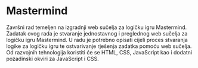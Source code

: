 # Mastermind
Završni rad temeljen na izgradnji web sučelja za logičku igru Mastermind. 
Zadatak ovog rada je stvaranje jednostavnog i preglednog web sučelja za logičku igru Mastermind. U radu je potrebno opisati cijeli proces 
stvaranja logike za logičku igru te ostvarivanje rješenja zadatka pomoću web sučelja. Od razvojnih tehnologija koristiti će se HTML, CSS, 
JavaScript kao i dodatni pozadinski okviri za JavaScript i CSS. 
